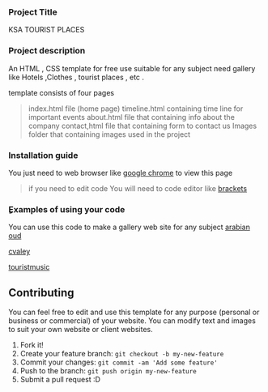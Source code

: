 ### Project Title
KSA TOURIST PLACES

### Project description

An HTML , CSS template for free use suitable for any subject need gallery 
like Hotels ,Clothes , tourist places , etc .

template consists of four pages

> index.html file (home page)
> timeline.html containing time line for important events 
> about.html file that containing info about the company
> contact,html file that containing form to contact us
> Images folder that containing images used in the project


### Installation guide
You just need to web browser like
[google chrome](https://www.google.com/chrome/?brand=CHBD&gclid=Cj0KCQiA2b7uBRDsARIsAEE9XpG5KhICtSA9zt-Evt4To3_I9l5nIvRyxWX8_TxjYdeqyZL3MKqGrgMaAuXsEALw_wcB&gclsrc=aw.ds) to view this page 
>if you need to edit code You will need to code editor like [brackets](http://brackets.io/)

### ِExamples of using your code
You can use this code to make a gallery web site for any subject 
[arabian oud](https://shop.arabianoud.com/)

[cvaley](https://www.cvaley.com/)

[touristmusic](http://www.touristmusic.com/)

## Contributing
You can feel free to edit and use this template for any purpose (personal or business or commercial) of your website. You can modify text and images to suit your own website or client websites.
1.  Fork it!
2.  Create your feature branch:  `git checkout -b my-new-feature`
3.  Commit your changes:  `git commit -am 'Add some feature'`
4.  Push to the branch:  `git push origin my-new-feature`
5.  Submit a pull request :D
